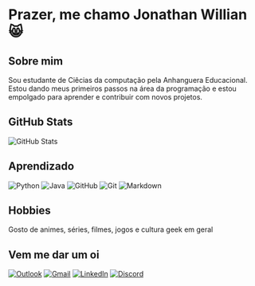 # Prazer, me chamo Jonathan Willian 😸
## Sobre mim
Sou estudante de Ciêcias da computação pela Anhanguera Educacional. Estou dando meus primeiros passos na área da programação e estou empolgado para aprender e contribuir com novos projetos.

## GitHub Stats

![GitHub Stats](https://github-readme-stats.vercel.app/api?username=JHON-WILL&theme=transparent&bg_color=000&border_color=30A3DC&show_icons=true&icon_color=30A3DC&&title_color=E94D5F&text_color=FFF&rank_icon=github)

## Aprendizado
![Python](https://img.shields.io/badge/Python-FFF?style=for-the-badge&logo=python)
![Java](https://img.shields.io/badge/java-%23ED8B00.svg?style=for-the-badge&logo=java)
![GitHub](https://img.shields.io/badge/GitHub-000?style=for-the-badge&logo=github)
![Git](https://img.shields.io/badge/GIT-E44C30?style=for-the-badge&logo=git&logoColor=white)
![Markdown](https://img.shields.io/badge/Markdown-095?style=for-the-badge&logo=markdown)


## Hobbies

Gosto de animes, séries, filmes, jogos e cultura geek em geral

## Vem me dar um oi

[![Outlook](https://img.shields.io/badge/-Outlook-000?style=for-the-badge&logo=microsoft-outlook&logoColor=007BFF)](willian_jonatha@hotmail.com)
[![Gmail](https://img.shields.io/badge/Gmail-FF0000?style=for-the-badge&logo=gmail&logoColor=white)](jonathanwillianoliveiramello@gmail.com)
[![LinkedIn](https://img.shields.io/badge/-LinkedIn-%230077B5?style=for-the-badge&logo=linkedin&logoColor=white)](https://www.linkedin.com/in/JOHN-WILL)
[![Discord](https://img.shields.io/badge/Discord-7289DA?style=for-the-badge&logo=discord&logoColor=white)](https://discord.gg/fFFWttcG)
